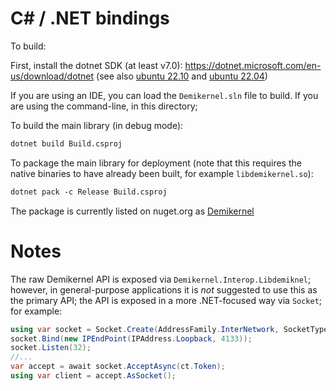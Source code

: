 # C# / .NET bindings

To build:

First, install the dotnet SDK (at least v7.0): https://dotnet.microsoft.com/en-us/download/dotnet (see
  also [ubuntu 22.10](https://learn.microsoft.com/en-us/dotnet/core/install/linux-ubuntu#2210) and [ubuntu 22.04](https://learn.microsoft.com/en-us/dotnet/core/install/linux-ubuntu#2204))

If you are using an IDE, you can load the `Demikernel.sln` file to build. If you are using the command-line, in this directory;

To build the main library (in debug mode):

``` txt
dotnet build Build.csproj
```

To package the main library for deployment (note that this requires the native binaries to have already been built, for example `libdemikernel.so`):

``` txt
dotnet pack -c Release Build.csproj
```

The package is currently listed on nuget.org as [Demikernel](https://www.nuget.org/packages/Demikernel/)

# Notes

The raw Demikernel API is exposed via `Demikernel.Interop.Libdemiknel`; however, in general-purpose applications it is *not*
suggested to use this as the primary API; the API is exposed in a more .NET-focused way via `Socket`; for example:

``` c#
using var socket = Socket.Create(AddressFamily.InterNetwork, SocketType.Stream, ProtocolType.Tcp);
socket.Bind(new IPEndPoint(IPAddress.Loopback, 4133));
socket.Listen(32);
//...
var accept = await socket.AcceptAsync(ct.Token);
using var client = accept.AsSocket();
```

